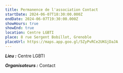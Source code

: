 ```yaml
---
title: Permanence de l'association Contact
startDate: 2024-06-07T18:30:00.000Z
endDate: 2024-06-07T19:30:00.000Z
showHours: true
showEnd: true
location: Centre LGBTI
place: 8 rue Sergent Bobillot, Grenoble
placeUrl: https://maps.app.goo.gl/5ZyPvRCe2UKGjDaJA
---
```






***Lieu :*** Centre LGBTI



***Organisateurs :*** Contact



